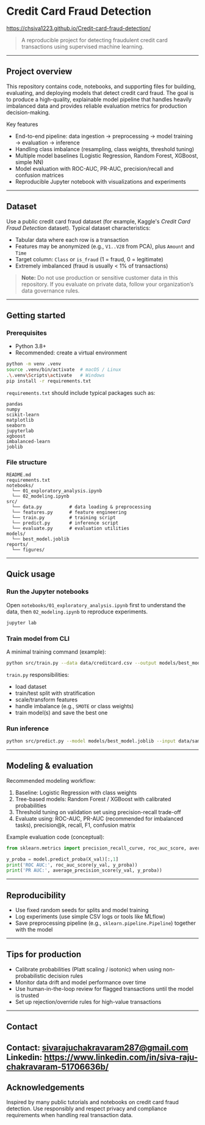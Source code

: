 # Credit Card Fraud Detection

https://chsiva1223.github.io/Credit-card-fraud-detection/

> A reproducible project for detecting fraudulent credit card transactions using supervised machine learning.

---

## Project overview

This repository contains code, notebooks, and supporting files for building, evaluating, and deploying models that detect credit card fraud. The goal is to produce a high-quality, explainable model pipeline that handles heavily imbalanced data and provides reliable evaluation metrics for production decision-making.

Key features

* End-to-end pipeline: data ingestion → preprocessing → model training → evaluation → inference
* Handling class imbalance (resampling, class weights, threshold tuning)
* Multiple model baselines (Logistic Regression, Random Forest, XGBoost, simple NN)
* Model evaluation with ROC-AUC, PR-AUC, precision/recall and confusion matrices
* Reproducible Jupyter notebook with visualizations and experiments

---

## Dataset

Use a public credit card fraud dataset (for example, Kaggle's *Credit Card Fraud Detection* dataset). Typical dataset characteristics:

* Tabular data where each row is a transaction
* Features may be anonymized (e.g., `V1..V28` from PCA), plus `Amount` and `Time`
* Target column: `Class` or `is_fraud` (1 = fraud, 0 = legitimate)
* Extremely imbalanced (fraud is usually < 1% of transactions)

> **Note:** Do not use production or sensitive customer data in this repository. If you evaluate on private data, follow your organization’s data governance rules.

---

## Getting started

### Prerequisites

* Python 3.8+
* Recommended: create a virtual environment

```bash
python -m venv .venv
source .venv/bin/activate  # macOS / Linux
.\.venv\Scripts\activate   # Windows
pip install -r requirements.txt
```

`requirements.txt` should include typical packages such as:

```
pandas
numpy
scikit-learn
matplotlib
seaborn
jupyterlab
xgboost
imbalanced-learn
joblib
```

### File structure

```
README.md
requirements.txt
notebooks/
  └── 01_exploratory_analysis.ipynb
  └── 02_modeling.ipynb
src/
  └── data.py          # data loading & preprocessing
  └── features.py      # feature engineering
  └── train.py         # training script
  └── predict.py       # inference script
  └── evaluate.py      # evaluation utilities
models/
  └── best_model.joblib
reports/
  └── figures/
```

---

## Quick usage

### Run the Jupyter notebooks

Open `notebooks/01_exploratory_analysis.ipynb` first to understand the data, then `02_modeling.ipynb` to reproduce experiments.

```bash
jupyter lab
```

### Train model from CLI

A minimal training command (example):

```bash
python src/train.py --data data/creditcard.csv --output models/best_model.joblib --model xgboost
```

`train.py` responsibilities:

* load dataset
* train/test split with stratification
* scale/transform features
* handle imbalance (e.g., `SMOTE` or class weights)
* train model(s) and save the best one

### Run inference

```bash
python src/predict.py --model models/best_model.joblib --input data/sample_transactions.csv --output results/predictions.csv
```

---

## Modeling & evaluation

Recommended modeling workflow:

1. Baseline: Logistic Regression with class weights
2. Tree-based models: Random Forest / XGBoost with calibrated probabilities
3. Threshold tuning on validation set using precision-recall trade-off
4. Evaluate using: ROC-AUC, PR-AUC (recommended for imbalanced tasks), precision\@k, recall, F1, confusion matrix

Example evaluation code (conceptual):

```python
from sklearn.metrics import precision_recall_curve, roc_auc_score, average_precision_score

y_proba = model.predict_proba(X_val)[:,1]
print('ROC AUC:', roc_auc_score(y_val, y_proba))
print('PR AUC:', average_precision_score(y_val, y_proba))
```

---

## Reproducibility

* Use fixed random seeds for splits and model training
* Log experiments (use simple CSV logs or tools like MLflow)
* Save preprocessing pipeline (e.g., `sklearn.pipeline.Pipeline`) together with the model

---

## Tips for production

* Calibrate probabilities (Platt scaling / isotonic) when using non-probabilistic decision rules
* Monitor data drift and model performance over time
* Use human-in-the-loop review for flagged transactions until the model is trusted
* Set up rejection/override rules for high-value transactions

---

## Contact

Contact:  sivarajuchakravaram287@gmail.com
Linkedin:  https://www.linkedin.com/in/siva-raju-chakravaram-51706636b/
---

## Acknowledgements

Inspired by many public tutorials and notebooks on credit card fraud detection. Use responsibly and respect privacy and compliance requirements when handling real transaction data.
